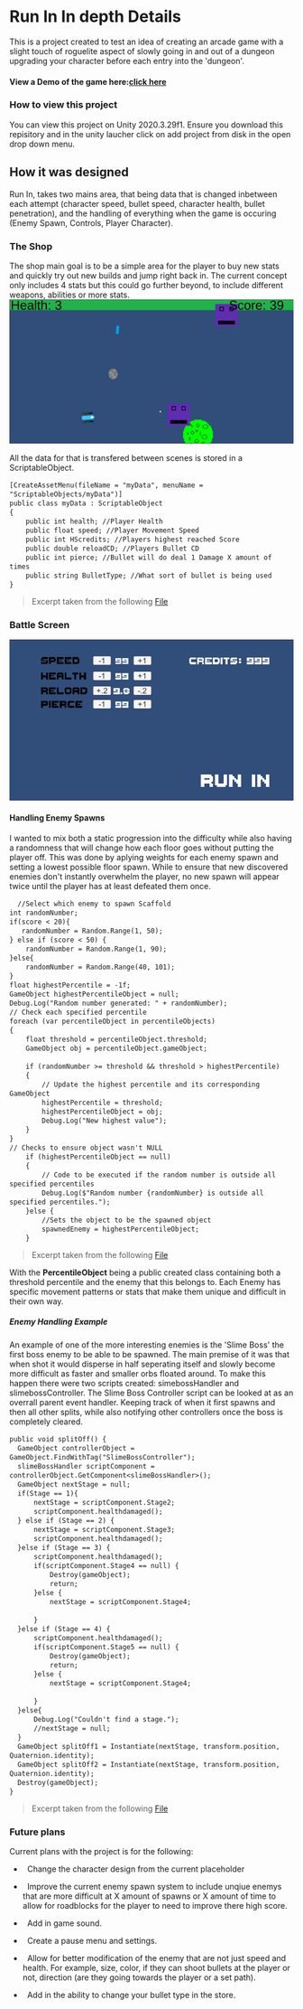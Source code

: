 <h1>Run In In depth Details</h2> 
This is a project created to test an idea of creating an arcade game with a slight touch of roguelite aspect of slowly going in and out of a dungeon upgrading your character before each entry into the 'dungeon'. 

<h4>View a Demo of the game here:<a href="https://youtu.be/UA_tExFqTC4">click here</a></h4>

<h3>How to view this project</h3>
You can view this project on Unity 2020.3.29f1. Ensure you download this repisitory and in the unity laucher click on add project from disk in the open drop down menu.

<h2> How it was designed</h3>
Run In, takes two mains area, that being data that is changed inbetween each attempt (character speed, bullet speed, character health, bullet penetration), and the handling of everything when the game is occuring (Enemy Spawn, Controls, Player Character). 


<h3>The Shop</h3>
The shop main goal is to be a simple area for the player to buy new stats and quickly try out new builds and jump right back in. The current concept only includes 4 stats but this could go further beyond, to include different weapons, abilities or more stats.  
<img src="img2.PNG" alt="The upgrade screen of the game">
<br>

All the data for that is transfered between scenes is stored in a ScriptableObject. 


    [CreateAssetMenu(fileName = "myData", menuName = "ScriptableObjects/myData")]
    public class myData : ScriptableObject
    {
        public int health; //Player Health
        public float speed; //Player Movement Speed
        public int HScredits; //Players highest reached Score
        public double reloadCD; //Players Bullet CD
        public int pierce; //Bullet will do deal 1 Damage X amount of times
        public string BulletType; //What sort of bullet is being used
    }

> Excerpt taken from the following [File](https://github.com/willpk03/Rogue-lite-Bullet-Hell-/blob/main/Assets/Scripts/myData.asset)


<h3> Battle Screen</h3>
<img src="img1.PNG" alt="The main screen of the game">

<h4> Handling Enemy Spawns </h4> 
I wanted to mix both a static progression into the difficulty while also having a randomness that will change how each floor goes without putting the player off. This was done by aplying weights for each enemy spawn and setting a lowest possible floor spawn. While to ensure that new discovered enemies don't instantly overwhelm the player, no new spawn will appear twice until the player has at least defeated them once.
<br>



      //Select which enemy to spawn Scaffold
    int randomNumber;
    if(score < 20){
       randomNumber = Random.Range(1, 50);
    } else if (score < 50) { 
        randomNumber = Random.Range(1, 90);
    }else{
        randomNumber = Random.Range(40, 101);
    }
    float highestPercentile = -1f;
    GameObject highestPercentileObject = null;
    Debug.Log("Random number generated: " + randomNumber);
    // Check each specified percentile
    foreach (var percentileObject in percentileObjects)
    {
        float threshold = percentileObject.threshold;
        GameObject obj = percentileObject.gameObject;
    
        if (randomNumber >= threshold && threshold > highestPercentile)
        {
            // Update the highest percentile and its corresponding GameObject
            highestPercentile = threshold;
            highestPercentileObject = obj;
            Debug.Log("New highest value");
        }
    }
    // Checks to ensure object wasn't NULL
        if (highestPercentileObject == null)
        {
            // Code to be executed if the random number is outside all specified percentiles
            Debug.Log($"Random number {randomNumber} is outside all specified percentiles.");
        }else {
            //Sets the object to be the spawned object
            spawnedEnemy = highestPercentileObject;
        } 
> Excerpt taken from the following [File](https://github.com/willpk03/Rogue-lite-Bullet-Hell-/blob/main/Assets/Scripts/Player%20Handlers/Player1Controller.cs)

With the <b>PercentileObject</b> being a public created class containing both a threshold percentile and the enemy that this belongs to.
Each Enemy has specific movement patterns or stats that make them unique and difficult in their own way. 

<h5> Enemy Handling Example </h5> 
An example of one of the more interesting enemies is the 'Slime Boss' the first boss enemy to be able to be spawned. The main premise of it was that when shot it would disperse in half seperating itself and slowly become more difficult as faster and smaller orbs floated around. To make this happen there were two scripts created: simebossHandler and slimebossController. The Slime Boss Controller script can be looked at as an overrall parent event handler. Keeping track of when it first spawns and then all other splits, while also notifying other controllers once the boss is completely cleared. 

    public void splitOff() {
      GameObject controllerObject = GameObject.FindWithTag("SlimeBossController");
      slimeBossHandler scriptComponent = controllerObject.GetComponent<slimeBossHandler>();
      GameObject nextStage = null;
      if(Stage == 1){
          nextStage = scriptComponent.Stage2;
          scriptComponent.healthdamaged();
      } else if (Stage == 2) {
          nextStage = scriptComponent.Stage3;
          scriptComponent.healthdamaged();
      }else if (Stage == 3) {
          scriptComponent.healthdamaged();
          if(scriptComponent.Stage4 == null) {
              Destroy(gameObject);
              return;
          }else {
              nextStage = scriptComponent.Stage4;
              
          }
      }else if (Stage == 4) {
          scriptComponent.healthdamaged();
          if(scriptComponent.Stage5 == null) {
              Destroy(gameObject);
              return;
          }else {
              nextStage = scriptComponent.Stage4;
              
          }
      }else{ 
          Debug.Log("Couldn't find a stage.");
          //nextStage = null;
      }
      GameObject splitOff1 = Instantiate(nextStage, transform.position, Quaternion.identity);
      GameObject splitOff2 = Instantiate(nextStage, transform.position, Quaternion.identity);
      Destroy(gameObject);
    }
> Excerpt taken from the following [File](https://github.com/willpk03/Rogue-lite-Bullet-Hell-/blob/main/Assets/Scripts/Boss%20Handlers/Slime%20Boss/slimeBossController.cs)

<h3> Future plans</h3>
Current plans with the project is for the following:

-  &nbsp; Change the character design from the current placeholder

-  &nbsp; Improve the current enemy spawn system to include unqiue enemys that are more difficult at X amount of spawns or X amount of time to allow for roadblocks for the player to need to improve there high score.
  
-  &nbsp; Add in game sound.
  
-  &nbsp; Create a pause menu and settings.

-  &nbsp; Allow for better modification of the enemy that are not just speed and health. For example, size, color, if they can shoot bullets at the player or not, direction (are they going towards the player or a set path).
  
-  &nbsp; Add in the ability to change your bullet type in the store.
  
